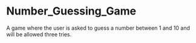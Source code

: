 # Number_Guessing_Game
A game where the user is asked to guess a number between 1 and 10 and will be allowed three tries.
